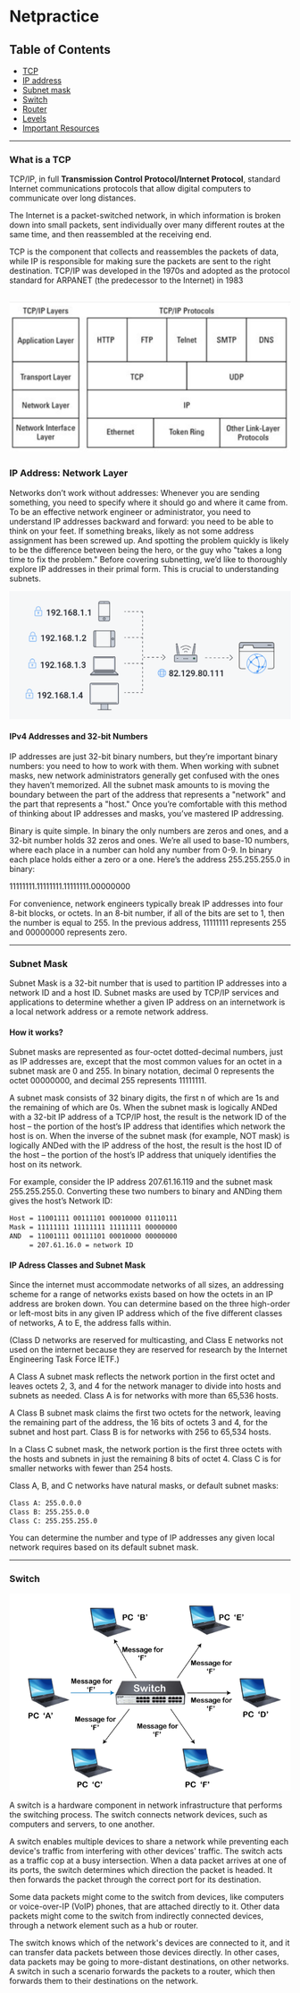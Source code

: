 # Netpractice
 
## Table of Contents
  - [TCP](wWhat-is-a-tcp)
  - [IP address](#ip-address-network-layer)
  - [Subnet mask](#subnet-mask)
  - [Switch](#switch)
  - [Router](#router)
- [Levels](#levels)
- [Important Resources](#resources)

---
### What is a TCP
TCP/IP, in full **Transmission Control Protocol/Internet Protocol**, standard Internet communications protocols that allow digital computers to communicate over long distances.

The Internet is a packet-switched network, in which information is broken down into small packets, sent individually over many different routes at the same time, and then reassembled at the receiving end.

TCP is the component that collects and reassembles the packets of data, while IP is responsible for making sure the packets are sent to the right destination. TCP/IP was developed in the 1970s and adopted as the protocol standard for ARPANET (the predecessor to the Internet) in 1983

![alt text](https://github.com/aoumad/Netpractice/blob/main/images/tcp_ip.PNG)
---
### IP Address: Network Layer

Networks don’t work without addresses: Whenever you are sending something, you need to specify where it should go and where it came from. To be an effective network engineer or administrator, you need to understand IP addresses backward and forward: you need to be able to think on your feet. If something breaks, likely as not some address assignment has been screwed up. And spotting the problem quickly is likely to be the difference between being the hero, or the guy who "takes a long time to fix the problem." Before covering subnetting, we’d like to thoroughly explore IP addresses in their primal form. This is crucial to understanding subnets.

![alt text](https://github.com/aoumad/Netpractice/blob/main/images/Public-vs-local-IP-addresses.png)

#### IPv4 Addresses and 32-bit Numbers
IP addresses are just 32-bit binary numbers, but they’re important binary numbers: you need to how to work with them. When working with subnet masks, new network administrators generally get confused with the ones they haven’t memorized. All the subnet mask amounts to is moving the boundary between the part of the address that represents a "network" and the part that represents a "host." Once you’re comfortable with this method of thinking about IP addresses and masks, you’ve mastered IP addressing.

Binary is quite simple. In binary the only numbers are zeros and ones, and a 32-bit number holds 32 zeros and ones. We’re all used to base-10 numbers, where each place in a number can hold any number from 0-9. In binary each place holds either a zero or a one. Here’s the address 255.255.255.0 in binary:

11111111.11111111.11111111.00000000

For convenience, network engineers typically break IP addresses into four 8-bit blocks, or octets. In an 8-bit number, if all of the bits are set to 1, then the number is equal to 255. In the previous address, 11111111 represents 255 and 00000000 represents zero.

---
### Subnet Mask

Subnet Mask is a 32-bit number that is used to partition IP addresses into a network ID and a host ID. Subnet masks are used by TCP/IP services and applications to determine whether a given IP address on an internetwork is a local network address or a remote network address.

#### How it works?
Subnet masks are represented as four-octet dotted-decimal numbers, just as IP addresses are, except that the most common values for an octet in a subnet mask are 0 and 255. In binary notation, decimal 0 represents the octet 00000000, and decimal 255 represents 11111111.

A subnet mask consists of 32 binary digits, the first n of which are 1s and the remaining of which are 0s. When the subnet mask is logically ANDed with a 32-bit IP address of a TCP/IP host, the result is the network ID of the host – the portion of the host’s IP address that identifies which network the host is on. When the inverse of the subnet mask (for example, NOT mask) is logically ANDed with the IP address of the host, the result is the host ID of the host – the portion of the host’s IP address that uniquely identifies the host on its network.

For example, consider the IP address 207.61.16.119 and the subnet mask 255.255.255.0. Converting these two numbers to binary and ANDing them gives the host’s Network ID:
```
Host = 11001111 00111101 00010000 01110111
Mask = 11111111 11111111 11111111 00000000
AND  = 11001111 00111101 00010000 00000000
     = 207.61.16.0 = network ID
```

#### IP Adress Classes and Subnet Mask

Since the internet must accommodate networks of all sizes, an addressing scheme for a range of networks exists based on how the octets in an IP address are broken down. You can determine based on the three high-order or left-most bits in any given IP address which of the five different classes of networks, A to E, the address falls within.

(Class D networks are reserved for multicasting, and Class E networks not used on the internet because they are reserved for research by the Internet Engineering Task Force IETF.)

A Class A subnet mask reflects the network portion in the first octet and leaves octets 2, 3, and 4 for the network manager to divide into hosts and subnets as needed. Class A is for networks with more than 65,536 hosts.

A Class B subnet mask claims the first two octets for the network, leaving the remaining part of the address, the 16 bits of octets 3 and 4, for the subnet and host part. Class B is for networks with 256 to 65,534 hosts.

In a Class C subnet mask, the network portion is the first three octets with the hosts and subnets in just the remaining 8 bits of octet 4. Class C is for smaller networks with fewer than 254 hosts.

Class A, B, and C networks have natural masks, or default subnet masks:

```
Class A: 255.0.0.0
Class B: 255.255.0.0
Class C: 255.255.255.0
```

You can determine the number and type of IP addresses any given local network requires based on its default subnet mask.

---

### Switch

![alt text](https://github.com/aoumad/Netpractice/blob/main/images/switch.png)

A switch is a hardware component in network infrastructure that performs the switching process. The switch connects network devices, such as computers and servers, to one another. 

A switch enables multiple devices to share a network while preventing each device's traffic from interfering with other devices' traffic. The switch acts as a traffic cop at a busy intersection. When a data packet arrives at one of its ports, the switch determines which direction the packet is headed. It then forwards the packet through the correct port for its destination.

Some data packets might come to the switch from devices, like computers or voice-over-IP (VoIP) phones, that are attached directly to it. Other data packets might come to the switch from indirectly connected devices, through a network element such as a hub or router. 

The switch knows which of the network's devices are connected to it, and it can transfer data packets between those devices directly. In other cases, data packets may be going to more-distant destinations, on other networks. A switch in such a scenario forwards the packets to a router, which then forwards them to their destinations on the network. 
